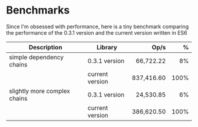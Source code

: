 Benchmarks
==========

Since I'm obsessed with performance, here is a tiny benchmark comparing the performance of the 0.3.1 version and the
current version written in ES6

| Description                  | Library         |       Op/s |    % |
|------------------------------|-----------------|-----------:|-----:|
| simple dependency chains     | 0.3.1 version   |  66,722.22 |   8% |
|                              | current version | 837,416.60 | 100% |
| slightly more complex chains | 0.3.1 version   |  24,530.85 |   6% |
|                              | current version | 386,620.50 | 100% |
